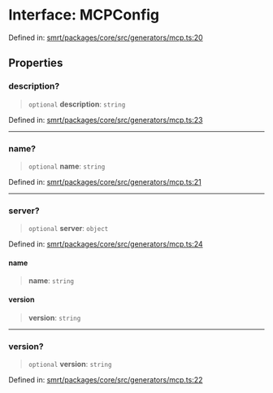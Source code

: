 # Interface: MCPConfig

Defined in: [smrt/packages/core/src/generators/mcp.ts:20](https://github.com/happyvertical/smrt/blob/3e10e04571f8229dee5c87ee2f9b9b06c6c49f12/packages/core/src/generators/mcp.ts#L20)

## Properties

### description?

> `optional` **description**: `string`

Defined in: [smrt/packages/core/src/generators/mcp.ts:23](https://github.com/happyvertical/smrt/blob/3e10e04571f8229dee5c87ee2f9b9b06c6c49f12/packages/core/src/generators/mcp.ts#L23)

***

### name?

> `optional` **name**: `string`

Defined in: [smrt/packages/core/src/generators/mcp.ts:21](https://github.com/happyvertical/smrt/blob/3e10e04571f8229dee5c87ee2f9b9b06c6c49f12/packages/core/src/generators/mcp.ts#L21)

***

### server?

> `optional` **server**: `object`

Defined in: [smrt/packages/core/src/generators/mcp.ts:24](https://github.com/happyvertical/smrt/blob/3e10e04571f8229dee5c87ee2f9b9b06c6c49f12/packages/core/src/generators/mcp.ts#L24)

#### name

> **name**: `string`

#### version

> **version**: `string`

***

### version?

> `optional` **version**: `string`

Defined in: [smrt/packages/core/src/generators/mcp.ts:22](https://github.com/happyvertical/smrt/blob/3e10e04571f8229dee5c87ee2f9b9b06c6c49f12/packages/core/src/generators/mcp.ts#L22)
